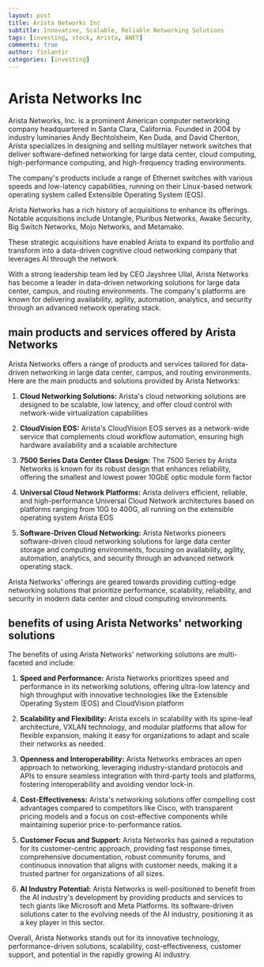 ```yaml
---
layout: post
title: Arista Networks Inc
subtitle: Innovative, Scalable, Reliable Networking Solutions
tags: [investing, stock, Arista, ANET]
comments: true
author: finlantir
categories: [investing]
---
```




# Arista Networks Inc
Arista Networks, Inc. is a prominent American computer networking company headquartered in Santa Clara, California. Founded in 2004 by industry luminaries Andy Bechtolsheim, Ken Duda, and David Cheriton, Arista specializes in designing and selling multilayer network switches that deliver software-defined networking for large data center, cloud computing, high-performance computing, and high-frequency trading environments. 

The company's products include a range of Ethernet switches with various speeds and low-latency capabilities, running on their Linux-based network operating system called Extensible Operating System (EOS).

Arista Networks has a rich history of acquisitions to enhance its offerings. Notable acquisitions include Untangle, Pluribus Networks, Awake Security, Big Switch Networks, Mojo Networks, and Metamako. 

These strategic acquisitions have enabled Arista to expand its portfolio and transform into a data-driven cognitive cloud networking company that leverages AI through the network.

With a strong leadership team led by CEO Jayshree Ullal, Arista Networks has become a leader in data-driven networking solutions for large data center, campus, and routing environments. The company's platforms are known for delivering availability, agility, automation, analytics, and security through an advanced network operating stack.


## main products and services offered by Arista Networks
Arista Networks offers a range of products and services tailored for data-driven networking in large data center, campus, and routing environments. Here are the main products and solutions provided by Arista Networks:

1. **Cloud Networking Solutions:**
Arista's cloud networking solutions are designed to be scalable, low latency, and offer cloud control with network-wide virtualization capabilities

2. **CloudVision EOS:**
Arista's CloudVision EOS serves as a network-wide service that complements cloud workflow automation, ensuring high hardware availability and a scalable architecture

3. **7500 Series Data Center Class Design:**
The 7500 Series by Arista Networks is known for its robust design that enhances reliability, offering the smallest and lowest power 10GbE optic module form factor

4. **Universal Cloud Network Platforms:**
Arista delivers efficient, reliable, and high-performance Universal Cloud Network architectures based on platforms ranging from 10G to 400G, all running on the extensible operating system Arista EOS

5. **Software-Driven Cloud Networking:**
Arista Networks pioneers software-driven cloud networking solutions for large data center storage and computing environments, focusing on availability, agility, automation, analytics, and security through an advanced network operating stack.

Arista Networks' offerings are geared towards providing cutting-edge networking solutions that prioritize performance, scalability, reliability, and security in modern data center and cloud computing environments.


## benefits of using Arista Networks' networking solutions
The benefits of using Arista Networks' networking solutions are multi-faceted and include:

1. **Speed and Performance:**
Arista Networks prioritizes speed and performance in its networking solutions, offering ultra-low latency and high throughput with innovative technologies like the Extensible Operating System (EOS) and CloudVision platform

2. **Scalability and Flexibility:**
Arista excels in scalability with its spine-leaf architecture, VXLAN technology, and modular platforms that allow for flexible expansion, making it easy for organizations to adapt and scale their networks as needed.

3. **Openness and Interoperability:**
Arista Networks embraces an open approach to networking, leveraging industry-standard protocols and APIs to ensure seamless integration with third-party tools and platforms, fostering interoperability and avoiding vendor lock-in.

4. **Cost-Effectiveness:**
Arista's networking solutions offer compelling cost advantages compared to competitors like Cisco, with transparent pricing models and a focus on cost-effective components while maintaining superior price-to-performance ratios.

5. **Customer Focus and Support:**
Arista Networks has gained a reputation for its customer-centric approach, providing fast response times, comprehensive documentation, robust community forums, and continuous innovation that aligns with customer needs, making it a trusted partner for organizations of all sizes.

6. **AI Industry Potential:**
Arista Networks is well-positioned to benefit from the AI industry's development by providing products and services to tech giants like Microsoft and Meta Platforms. Its software-driven solutions cater to the evolving needs of the AI industry, positioning it as a key player in this sector.

Overall, Arista Networks stands out for its innovative technology, performance-driven solutions, scalability, cost-effectiveness, customer support, and potential in the rapidly growing AI industry.